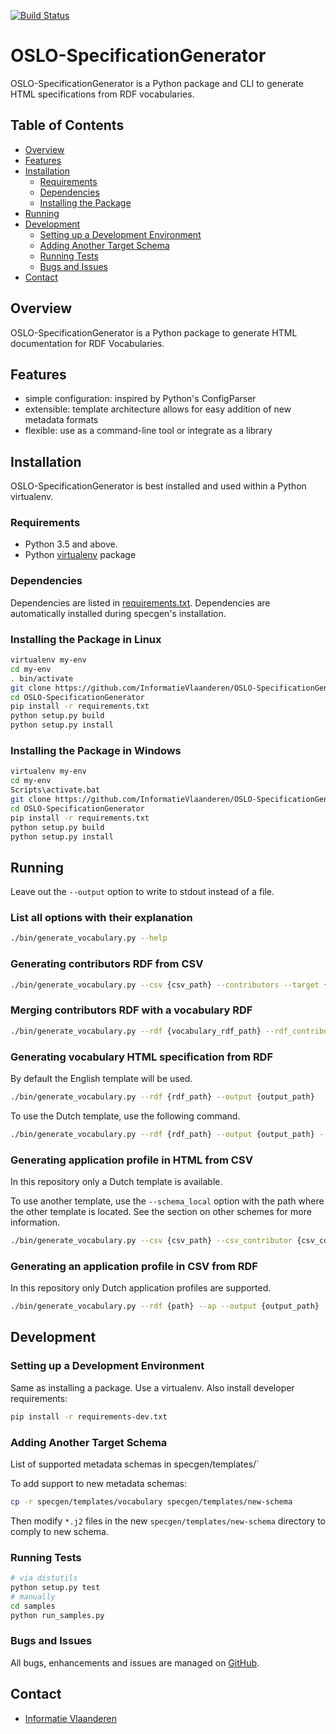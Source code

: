 [![Build Status](https://travis-ci.org/InformatieVlaanderen/OSLO-SpecificationGenerator.png)](https://travis-ci.org/InformatieVlaanderen/OSLO-SpecificationGenerator)

# OSLO-SpecificationGenerator

OSLO-SpecificationGenerator is a Python package and CLI to generate HTML specifications from RDF vocabularies.

## Table of Contents
* [Overview](#overview)
* [Features](#features)
* [Installation](#installation)
  * [Requirements](#requirements)
  * [Dependencies](#dependencies)
  * [Installing the Package](#installing-the-package)
* [Running](#running)
* [Development](#development)
  * [Setting up a Development Environment](#setting-up-a-development-environment)
  * [Adding Another Target Schema](#adding-another-target-schema)
  * [Running Tests](#running-tests)
  * [Bugs and Issues](#bugs-and-issues)
* [Contact](#contact)


## Overview

OSLO-SpecificationGenerator is a Python package to generate HTML documentation for RDF Vocabularies.

## Features

* simple configuration: inspired by Python's ConfigParser
* extensible: template architecture allows for easy addition of new metadata formats
* flexible: use as a command-line tool or integrate as a library

## Installation

OSLO-SpecificationGenerator is best installed and used within a Python virtualenv.

### Requirements

* Python 3.5 and above.
* Python [virtualenv](https://virtualenv.pypa.io/) package

### Dependencies

Dependencies are listed in [requirements.txt](requirements.txt). Dependencies are automatically installed during specgen's installation.

### Installing the Package in Linux

```bash
virtualenv my-env
cd my-env
. bin/activate
git clone https://github.com/InformatieVlaanderen/OSLO-SpecificationGenerator.git
cd OSLO-SpecificationGenerator
pip install -r requirements.txt
python setup.py build
python setup.py install
```

### Installing the Package in Windows

```bash
virtualenv my-env
cd my-env
Scripts\activate.bat
git clone https://github.com/InformatieVlaanderen/OSLO-SpecificationGenerator.git
cd OSLO-SpecificationGenerator
pip install -r requirements.txt
python setup.py build
python setup.py install
```

## Running

Leave out the `--output` option to write to stdout instead of a file.

### List all options with their explanation

```bash
./bin/generate_vocabulary.py --help
```

### Generating contributors RDF from CSV

```bash
./bin/generate_vocabulary.py --csv {csv_path} --contributors --target {column} --output {output_path}
```

### Merging contributors RDF with a vocabulary RDF

```bash
./bin/generate_vocabulary.py --rdf {vocabulary_rdf_path} --rdf_contributor {contributors_rdf_path} --merge --output {output_path}
```

### Generating vocabulary HTML specification from RDF

By default the English template will be used.

```bash
./bin/generate_vocabulary.py --rdf {rdf_path} --output {output_path}
```

To use the Dutch template, use the following command.

```bash
./bin/generate_vocabulary.py --rdf {rdf_path} --output {output_path} --schema vocabularynl
```

### Generating application profile in HTML from CSV

In this repository only a Dutch template is available.

To use another template, use the `--schema_local` option with the path where the other template is located.
See the section on other schemes for more information.

```bash
./bin/generate_vocabulary.py --csv {csv_path} --csv_contributor {csv_contributor_path} --ap --output {output_path}
```

### Generating an application profile in CSV from RDF

In this repository only Dutch application profiles are supported.

```bash
./bin/generate_vocabulary.py --rdf {path} --ap --output {output_path}
```

## Development

### Setting up a Development Environment

Same as installing a package.  Use a virtualenv.  Also install developer requirements:

```bash
pip install -r requirements-dev.txt
```

### Adding Another Target Schema

List of supported metadata schemas in specgen/templates/`

To add support to new metadata schemas:
```bash
cp -r specgen/templates/vocabulary specgen/templates/new-schema
```
Then modify `*.j2` files in the new `specgen/templates/new-schema` directory to comply to new schema.

### Running Tests

```bash
# via distutils
python setup.py test
# manually
cd samples
python run_samples.py
```

### Bugs and Issues

All bugs, enhancements and issues are managed on [GitHub](https://github.com/InformatieVlaanderen/OSLO-SpecificationGenerator/issues).

## Contact

* [Informatie Vlaanderen](mailto:oslo@kb.vlaanderen.be)
